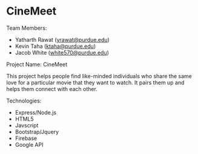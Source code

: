# CineMeet

Team Members:
- Yatharth Rawat (yrawat@purdue.edu)
- Kevin Taha     (ktaha@purdue.edu)
- Jacob White    (white570@purdue.edu)

Project Name: CineMeet


This project helps people find like-minded individuals who share the same love for a particular movie that they want to watch. It pairs them up and helps them connect with each other. 

Technologies:
- Express/Node.js
- HTML5
- Javscript
- Bootstrap/Jquery
- Firebase
- Google API

